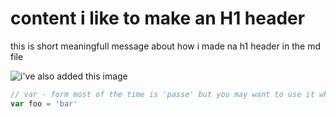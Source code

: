 # content i like to make an H1 header

this is short meaningfull message about how i made na h1 header in the md file

![i've also added this image](https://octodex.github.com/images/yaktocat.png)

```javascript
// var - form most of the time is 'passe' but you may want to use it when node-ing
var foo = 'bar'
```
